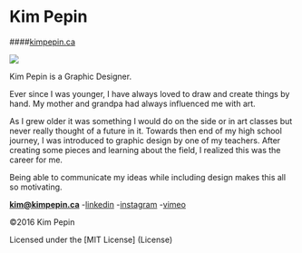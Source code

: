 # Kim Pepin

####[kimpepin.ca](http://kimpepin.ca)

![](santo.jpg)

Kim Pepin is a Graphic Designer.

Ever since I was younger, I have always loved to draw and create things by hand. My mother and grandpa had always influenced me with art.

As I grew older it was something I would do on the side or in art classes but never really thought of a future in it. Towards then end of my high school journey, I was introduced to graphic design by one of my teachers. After creating some pieces and learning about the field, I realized this was the career for me.

Being able to communicate my ideas while including design makes this all so motivating.

**[kim@kimpepin.ca](mailto:kim@kimpepin.ca)**
-[linkedin](https://www.linkedin.com/in/kim-pepin-98934ab5)
-[instagram](https://www.instagram.com/kim.pepin.design/)
-[vimeo](https://vimeo.com/kimothy)

©2016 Kim Pepin

Licensed under the [MIT License] (License)
